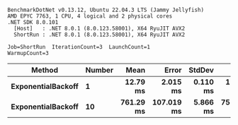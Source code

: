 ```

BenchmarkDotNet v0.13.12, Ubuntu 22.04.3 LTS (Jammy Jellyfish)
AMD EPYC 7763, 1 CPU, 4 logical and 2 physical cores
.NET SDK 8.0.101
  [Host]   : .NET 8.0.1 (8.0.123.58001), X64 RyuJIT AVX2
  ShortRun : .NET 8.0.1 (8.0.123.58001), X64 RyuJIT AVX2

Job=ShortRun  IterationCount=3  LaunchCount=1  
WarmupCount=3  

```
| Method             | Number | Mean      | Error      | StdDev   | Min       | Max       | Allocated |
|------------------- |------- |----------:|-----------:|---------:|----------:|----------:|----------:|
| **ExponentialBackoff** | **1**      |  **12.79 ms** |   **2.015 ms** | **0.110 ms** |  **12.66 ms** |  **12.86 ms** |     **520 B** |
| **ExponentialBackoff** | **10**     | **761.29 ms** | **107.019 ms** | **5.866 ms** | **757.86 ms** | **768.06 ms** |    **4120 B** |
